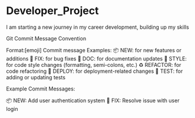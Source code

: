 # Developer_Project
I am starting a new journey in my career development, building up my skills

Git Commit Message Convention

Format:[emoji] Commit message
Examples:
📦 NEW: for new features or additions
🐛 FIX: for bug fixes
📝 DOC: for documentation updates
🎨 STYLE: for code style changes (formatting, semi-colons, etc.)
♻️ REFACTOR: for code refactoring
🚀 DEPLOY: for deployment-related changes
🧪 TEST: for adding or updating tests


Example Commit Messages:

📦 NEW: Add user authentication system
🐛 FIX: Resolve issue with user login